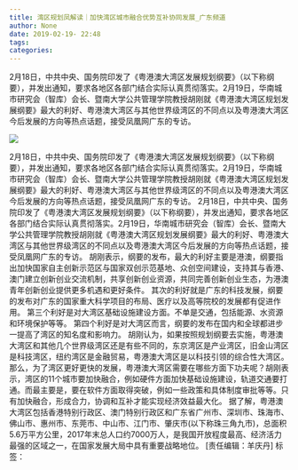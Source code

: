 ```yaml
---
title: 湾区规划凤解读｜加快湾区城市融合优势互补协同发展_广东频道
author: None
date: 2019-02-19- 22:48
tags: 
categories: 
---
```

2月18日，中共中央、国务院印发了《粤港澳大湾区发展规划纲要》（以下称纲要），并发出通知，要求各地区各部门结合实际认真贯彻落实。2月19日，华南城市研究会（智库）会长、暨南大学公共管理学院教授胡刚就《粤港澳大湾区规划发展纲要》最大的利好、粤港澳大湾区与其他世界级湾区的不同点以及粤港澳大湾区今后发展的方向等热点话题，接受凤凰网广东的专访。
<!-- more -->
                
<img align="center" border="0" src="http://p2.ifengimg.com/a/2016/0810/204c433878d5cf9size1_w16_h16.png" />
                
            
2月18日，中共中央、国务院印发了《粤港澳大湾区发展规划纲要》（以下称纲要），并发出通知，要求各地区各部门结合实际认真贯彻落实。2月19日，华南城市研究会（智库）会长、暨南大学公共管理学院教授胡刚就《粤港澳大湾区规划发展纲要》最大的利好、粤港澳大湾区与其他世界级湾区的不同点以及粤港澳大湾区今后发展的方向等热点话题，接受凤凰网广东的专访。
2月18日，中共中央、国务院印发了《粤港澳大湾区发展规划纲要》（以下称纲要），并发出通知，要求各地区各部门结合实际认真贯彻落实。2月19日，华南城市研究会（智库）会长、暨南大学公共管理学院教授胡刚就《粤港澳大湾区规划发展纲要》最大的利好、粤港澳大湾区与其他世界级湾区的不同点以及粤港澳大湾区今后发展的方向等热点话题，接受凤凰网广东的专访。
胡刚表示，纲要的发布，最大的利好主要是港澳，纲要指出加快国家自主创新示范区与国家双创示范基地、众创空间建设，支持其与香港、澳门建立创新创业交流机制，共享创新创业资源，共同完善创新创业生态，为港澳青年创新创业提供更多机遇和更好条件。
其次的利好就是广东的科技发展，纲要的发布对广东的国家重大科学项目的布局、医疗以及高等院校的发展都有促进作用。
第三个利好是对大湾区基础设施建设方面。不单是交通，包括能源、水资源和环境保护等等。
第四个利好是对大湾区而言，纲要的发布在国内和全球都进步一提高了湾区的知名度和影响力。
胡刚认为，如果按照规划纲要去实施，粤港澳大湾区和其他几个世界级湾区还是有些不同的，东京湾区是产业湾区，旧金山湾区是科技湾区，纽约湾区是金融贸易，粤港澳大湾区是以科技引领的综合性大湾区。
那么，为了湾区更好更快的发展，粤港澳大湾区需要在哪些方面下功夫呢？胡刚表示，湾区的11个城市要加快融合，例如硬件方面加快基础设施建设，轨道交通要打通。而最主要是，要在软件方面取得突破，例如一些政策和具体制度审批等等。只有加快融合，形成合力，协调和互补才能实现经济效益最大化。
据了解，粤港澳大湾区包括香港特别行政区、澳门特别行政区和广东省广州市、深圳市、珠海市、佛山市、惠州市、东莞市、中山市、江门市、肇庆市(以下称珠三角九市)，总面积5.6万平方公里，2017年末总人口约7000万人，是我国开放程度最高、经济活力最强的区域之一，在国家发展大局中具有重要战略地位。
[责任编辑：羊庆丹]
标签：
 
             
